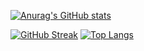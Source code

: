 [![Anurag's GitHub stats](https://github-readme-stats.vercel.app/api?username=AnisDhia&count_private=true&show_icons=true&theme=radical&include_all_commits=true)](https://github.com/anuraghazra/github-readme-stats)
<!-- [![Top Langs](https://github-readme-stats.vercel.app/api/top-langs/?username=AnisDhia&theme=radical)](https://github.com/anuraghazra/github-readme-stats) -->
[![GitHub Streak](https://github-readme-streak-stats.herokuapp.com?user=AnisDhia&theme=radical&date_format=M%20j%5B%2C%20Y%5D)](https://git.io/streak-stats)
[![Top Langs](https://github-readme-stats.vercel.app/api/top-langs/?username=AnisDhia)](https://github.com/anuraghazra/github-readme-stats)
